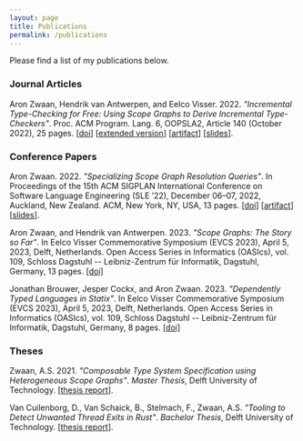 ```yaml
---
layout: page
title: Publications
permalink: /publications
---
```


Please find a list of my publications below.

### Journal Articles

Aron Zwaan, Hendrik van Antwerpen, and Eelco Visser. 2022. _"Incremental Type-Checking for Free: Using Scope Graphs to Derive Incremental Type-Checkers"_.
 Proc. ACM Program. Lang. 6, OOPSLA2, Article 140 (October 2022), 25 pages.
[[doi](https://doi.org/10.1145/3563303)]
[[extended version](/assets/oopsla22-extended.pdf)]
[[artifact](https://doi.org/10.5281/zenodo.7071393)]
[[slides](/assets/oopsla22-slides.pdf)].

### Conference Papers

Aron Zwaan. 2022. _"Specializing Scope Graph Resolution Queries"_.
In Proceedings of the 15th ACM SIGPLAN International Conference on Software Language Engineering (SLE ’22), December 06–07, 2022, Auckland, New Zealand.
ACM, New York, NY, USA, 13 pages.
[[doi](https://doi.org/10.1145/3567512.3567523)]
[[artifact](https://doi.org/10.5281/zenodo.7189413)]
[[slides](/assets/sle22-slides.pdf)].

Aron Zwaan, and Hendrik van Antwerpen. 2023. _"Scope Graphs: The Story so Far"_.
In Eelco Visser Commemorative Symposium (EVCS 2023), April 5, 2023, Delft, Netherlands.
Open Access Series in Informatics (OASIcs), vol. 109, Schloss Dagstuhl -- Leibniz-Zentrum für Informatik, Dagstuhl, Germany, 13 pages.
[[doi]](https://doi.org/10.4230/OASIcs.EVCS.2023.32)

Jonathan Brouwer, Jesper Cockx, and Aron Zwaan. 2023. _"Dependently Typed Languages in Statix"_.
In Eelco Visser Commemorative Symposium (EVCS 2023), April 5, 2023, Delft, Netherlands.
Open Access Series in Informatics (OASIcs), vol. 109, Schloss Dagstuhl -- Leibniz-Zentrum für Informatik, Dagstuhl, Germany, 8 pages.
[[doi]](https://doi.org/10.4230/OASIcs.EVCS.2023.6)


### Theses

Zwaan, A.S. 2021. _"Composable Type System Specification using Heterogeneous Scope Graphs"_.
_Master Thesis_, Delft University of Technology.
[[thesis report]](http://resolver.tudelft.nl/uuid:68b7291c-0f81-4a70-89bb-37624f8615bd).

Van Cuilenborg, D., Van Schaick, B., Stelmach, F., Zwaan, A.S.
_"Tooling to Detect Unwanted Thread Exits in Rust"_.
_Bachelor Thesis_, Delft University of Technology.
[[thesis report]](http://resolver.tudelft.nl/uuid:c4e95618-390d-4210-a76f-ce23640a194d).
